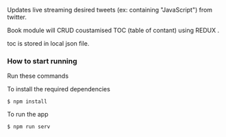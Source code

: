 
Updates live streaming desired tweets (ex: containing "JavaScript")  from twitter.

Book module will CRUD coustamised TOC (table of contant) using REDUX .

toc is stored in local json file.
### How to start running
Run these commands

To install the required dependencies 

	$ npm install
	
To run the app
 	
	$ npm run serv

